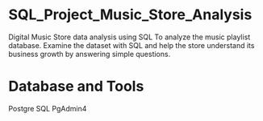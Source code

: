 # SQL_Project_Music_Store_Analysis
Digital Music Store data analysis using SQL
To analyze the music playlist database. Examine the dataset with SQL and help the store understand its business growth by answering simple questions.
# Database and Tools
Postgre SQL
PgAdmin4
